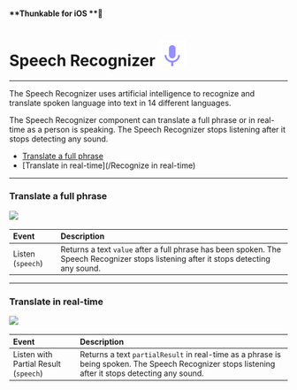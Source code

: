 #### **Thunkable for iOS **

# Speech Recognizer ![](/assets/iOSviewIconSpeechRecognizer.png)

---

The Speech Recognizer uses artificial intelligence to recognize and translate spoken language into text in 14 different languages.

The Speech Recognizer component can translate a full phrase or in real-time as a person is speaking. The Speech Recognizer stops listening after it stops detecting any sound.

* [Translate a full phrase](#recognize-a-full-phrase)
* [Translate in real-time](/Recognize in real-time)

---

### Translate a full phrase

![](/assets/speech-recognizer-✕-fig-1.png)

| Event | Description |
| :--- | :--- |
| Listen \(`speech`\) | Returns a text `value` after a full phrase has been spoken. The Speech Recognizer stops listening after it stops detecting any sound. |

---

### Translate in real-time

![](/assets/speech-recognizer-✕-fig-2.png)

| Event | Description |
| :--- | :--- |
| Listen with Partial Result  \(`speech`\) | Returns a text `partialResult` in real-time as a phrase is being spoken. The Speech Recognizer stops listening after it stops detecting any sound. |



